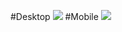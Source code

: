 #Desktop
<img src="https://i.postimg.cc/dtQCRpKb/proffydesktop.png">
#Mobile
<img src="https://i.postimg.cc/T3FW6PWx/proffymobile.png">
